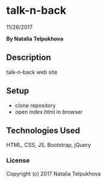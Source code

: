 # talk-n-back

11/28/2017

**By Natalia Telpukhova**

## Description

talk-n-back web site

## Setup

* clone repository
* open index.html in browser

## Technologies Used

HTML, CSS, JS, Bootstrap, jQuery

### License

Copyright (c) 2017 Natalia Telpukhova
